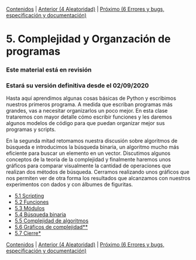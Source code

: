 [Contenidos](../Contenidos.md) \| [Anterior (4 Aleatoridad)](../04_Random_Plt_Dbg/00_Resumen.md) \| [Próximo (6 Errores y bugs, especificación y documentación)](../06_Plt_Especificacion_y_Documentacion/00_Resumen.md)

# 5. Complejidad y Organzación de programas
### **Este material está en revisión**
### Estará su versión definitiva desde el 02/09/2020


Hasta aquí aprendimos algunas cosas básicas de Python y escribimos nuestros primeros programa. A medida que escriban programas más grandes, vas a necesitar organizarlos un poco mejor. En esta clase trataremos con mayor detalle cómo escribir funciones y les daremos algunos modelos de código para que puedan organizar mejor sus programas y scripts.

En la segunda mitad retomamos nuestra discusión sobre algoritmos de búsqueda e introducimos la búsqueda binaria, un algoritmo mucho más eficiente para buscar un elemento en un vector. Discutimos algunos conceptos de la teoría de la complejidad y finalmente haremos unos gráficos para comparar visualmente la cantidad de operaciones que realizan dos métodos de búsqueda. Cerramos realizando unos gráficos que nos permiten ver de otra forma los resultados que alcanzamos con nuestros experimentos con dados y con álbumes de figuritas.




* [5.1 Scripting](01_Scripts.md)
* [5.2 Funciones](02_Funciones.md)
* [5.3 Módulos](03_Modulos.md)
* [5.4 Búsqueda binaria](05_BusqBinaria.md)
* [5.5 Complejidad de algoritmos](06_Complejidad.md)
* [5.6 Gráficos de complejidad**](07_gráficos_de_complejidad.md)
* [5.7 Cierre*](09_Cierre.md)


[Contenidos](../Contenidos.md) \| [Anterior (4 Aleatoridad)](../04_Random_Plt_Dbg/00_Resumen.md) \| [Próximo (6 Errores y bugs, especificación y documentación)](../06_Plt_Especificacion_y_Documentacion/00_Resumen.md)
